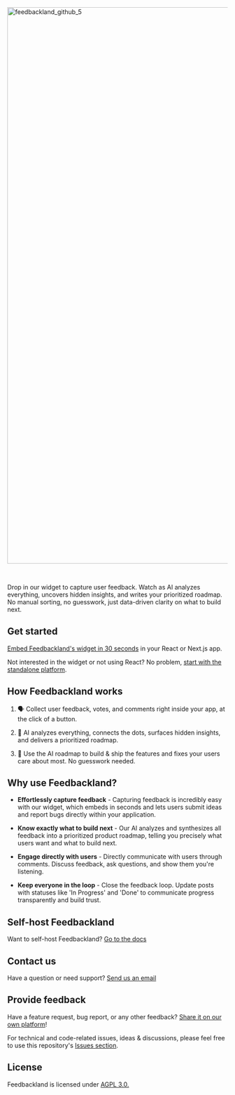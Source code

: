 
<img width="2473" height="1270" alt="feedbackland_github_5" src="https://github.com/user-attachments/assets/6daf5a60-7e42-4cf2-ab3e-27594b9f7e65" />

&nbsp;

Drop in our widget to capture user feedback. Watch as AI analyzes everything, uncovers hidden insights, and writes your prioritized roadmap. No manual sorting, no guesswork, just data-driven clarity on what to build next.

## Get started

[Embed Feedbackland's widget in 30 seconds](https://www.feedbackland.com/#embed) in your React or Next.js app.

Not interested in the widget or not using React? No problem, [start with the standalone platform](https://get-started.feedbackland.com).

## How Feedbackland works

1. 🗣️ Collect user feedback, votes, and comments right inside your app, at the click of a button.

2. 🤖 AI analyzes everything, connects the dots, surfaces hidden insights, and delivers a prioritized roadmap.

3. 🚀 Use the AI roadmap to build & ship the features and fixes your users care about most. No guesswork needed.

## Why use Feedbackland?

- **Effortlessly capture feedback** - Capturing feedback is incredibly easy with our widget, which embeds in seconds and lets users submit ideas and report bugs directly within your application.

- **Know exactly what to build next** - Our AI analyzes and synthesizes all feedback into a prioritized product roadmap, telling you precisely what users want and what to build next.

- **Engage directly with users** - Directly communicate with users through comments. Discuss feedback, ask questions, and show them you're listening.

- **Keep everyone in the loop** - Close the feedback loop. Update posts with statuses like 'In Progress' and 'Done' to communicate progress transparently and build trust.

## Self-host Feedbackland

Want to self-host Feedbackland? [Go to the docs](https://github.com/feedbackland/feedbackland/blob/main/SELFHOSTING.md)

## Contact us

Have a question or need support? [Send us an email](mailto:hello@feedbackland.com)

## Provide feedback

Have a feature request, bug report, or any other feedback? [Share it on our own platform](https://dogfood.feedbackland.com)!

For technical and code-related issues, ideas & discussions, please feel free to use this repository's [Issues section](https://github.com/feedbackland/feedbackland/issues).

## License

Feedbackland is licensed under [AGPL 3.0.](https://github.com/feedbackland/feedbackland?tab=AGPL-3.0-1-ov-file)
